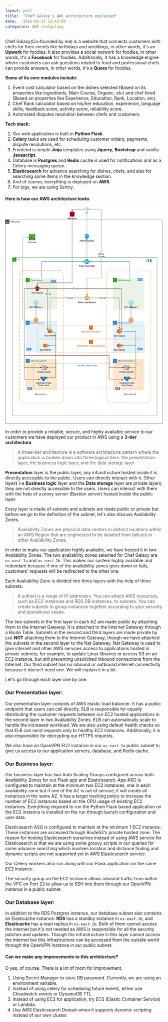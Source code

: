 ```yaml
---
layout: post
title:  "Chef Galaxy's AWS architecture explained"
date:   2016-05-13 12:43:00
categories: AWS chefgalaxy
---
```


Chef Galaxy(Co-founded by me) is a website that connects customers with chefs for their events like birthdays and weddings, in other words, it's an **Upwork** for foodies. It also provides a social network for foodies, in other words, it's a **Facebook** for foodies. Additionally, it has a knowledge engine where customers can ask questions related to food and professional chefs can provide answers, in other words, it's a **Quora** for foodies.

**Some of its core modules include:**
1. Event cost calculator based on the dishes selected (Based on its properties like ingredients, Main Course, Organic, etc) and chef hired (Based on properties like Experience, Education, Rank, Location, etc). 
2. Chef Rank calculator based on his/her education, experience, language skills, feedback score, activity score, reliability score.
3. Automated disputes resolution between chefs and customers.


**Tech stack:**
1. Our web application is built in **Python Flask**. 
2. **Celery** tasks are used for scheduling customer orders, payments, dispute resolutions, etc.
3. Frontend is simple **Jinja** templates using **Jquery**, **Bootstrap** and vanilla **Javascript**. 
4. Database is **Postgres** and **Redis** cache is used for notifications and as a Celery messaging queue.
5. **Elasticsearch** for advance searching for dishes, chefs, and also for searching some items in the knowledge section.
6. And of course, everything is deployed on **AWS**.
7. For logs, we are using Sentry.


#### Here is how our AWS architecture looks

<img src="/assets/img/posts/chefgalaxy-aws-architecture/img-1.png" alt="Detailed AWS Deployment design" />

In order to provide a reliable, secure, and highly available service to our customers we have deployed our product in AWS using a **3-tier architecture**. 

> A three-tier architecture is a software architecture pattern where the application is broken down into three logical tiers: the presentation layer, the business logic layer, and the data storage layer

**Presentation** layer is the public layer, any infrastructure hosted inside it is directly accessible to the public. Users can directly interact with it. Other layers i-e **Business logic** layer and the **Data storage** layer are private layers, they are not directly accessible to the users. Users can interact with them with the help of a proxy server (Bastion server) hosted inside the public layer.

Every layer is made of subnets and subnets are made public or private but before we go to the definition of the subnet, let's also discuss Availability Zones.

> Availability Zones are physical data centers in distinct locations within an AWS Region that are engineered to be isolated from failures in other Availability Zones.

In order to make our application highly available, we have hosted it in two Availability Zones. The two availability zones selected for Chef Galaxy are `us-east-1a` and `us-east-1b`. This makes our system highly available and redundant because if one of the availability zones goes down or fails, customers' requests will be redirected to the other one.

Each Availability Zone is divided into three layers with the help of three subnets.

> A subnet is a range of IP addresses. You can attach AWS resources, such as EC2 instances and RDS DB instances, to subnets. You can create subnets to group instances together according to your security and operational needs.

The two subnets in the first layer in each AZ are made public by attaching them to the Internet Gateway. It is attached to the Internet Gateway through a Route Table.
Subnets in the second and third layers are made private by just **NOT** attaching them to the Internet Gateway, though we have attached the subnets in the second layer to the Nat Gateway. Nat Gateway is used to give internet and other AWS services access to applications hosted in private subnets, for example, to update Linux libraries or access S3 on an EC2 instance, but still preventing unsolicited inbound connections from the Internet. Our third subnet has no inbound or outbound internet connectivity because it doesn't need one. We will explain it in a bit.

Let's go through each layer one by one.

### Our Presentation layer:

Our presentation layer consists of AWS elastic load balancer. It has a public endpoint that users can call directly. ELB is responsible for equally distributing the customer requests between our EC2 hosted applications in the second layer in two Availability Zones. ELB can automatically scale to handle the increased workload. We are also using default health checks so that ELB can send requests only to healthy EC2 instances. Additionally, it is also responsible for decrypting our HTTPS requests.

We also have an OpenVPN EC2 instance in our `us-east-1a` public subnet to give us access to our application servers, database, and Redis cache.


### Our Business layer:

Our business layer has two Auto Scaling Groups configured across both Availability Zones for our Flask app and Elasticsearch. App ASG is configured to maintain at the minimum two EC2 instances, one in each availability zone but if one of the AZ is out of service, it will create all instances in the same AZ. It has a target tracking policy to increase the number of EC2 instances based on the CPU usage of existing EC2 instances. Everything required to run the Python Flask based application on the EC2 instance is installed on the run through launch configuration and user data.

Elasticsearch ASG is configured to maintain at the minimum 1 EC2 instance. These instances are accessed through Route53's private hosted zone. The reason for hosting Elasticsearch ourselves instead of using AWS service for Elasticsearch is that we are using some groovy scripts in our queries for some advance searching which involves location and distance finding and dynamic scripts are not supported yet in AWS Elasticsearch service.

Our Celery workers also run along with our Flask application on the same EC2 instance.

The security group on the EC2 instance allows inbound traffic from within the VPC on Port 22 to allow us to SSH into them through our OpenVPN instance in a public subnet.


### Our Database layer:

In addition to the RDS Postgres instance, our database subnet also contains an Elasticache instance. **RDS** has a standby instance in `us-east-1b`, and **Elasticache** has a read replica in `us-east-1b`. Both of them cannot access the internet but it's not needed as AWS is responsible for all the security patches and updates. Though the infrastructure in this layer cannot access the internet but this infrastructure can be accessed from the outside world through the OpenVPN instance in our public subnet.

#### Can we make any improvements to this architecture?
O yes, of course. There is a lot of room for improvement.

1. Using Secret Manager to store DB password. Currently, we are using an environment variable. 
2. Instead of using celery for scheduling future events, either use Cloudwatch events or DynamoDB TTL.
3. Instead of using EC2 for application, try ECS (Elastic Container Service) or Lambda.
4. Use AWS Elasticsearch Domain when it supports dynamic scripting instead of our own cluster.

